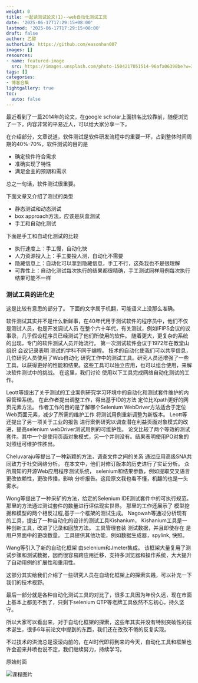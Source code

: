 ```yaml
---
weight: 0
title: 一起读测试论文(1)--web自动化测试工具
date: '2025-06-17T17:29:15+08:00'
lastmod: '2025-06-17T17:29:15+08:00'
draft: false
author: 乙醇
authorLink: https://github.com/easonhan007
images: []
resources:
- name: featured-image
  src: https://images.unsplash.com/photo-1504217051514-96afa06398be?w=300
tags: []
categories:
- 博客合集
lightgallery: true
toc:
  auto: false
---
```




最近看到了一篇2014年的论文，在google scholar上面排名比较靠前，随便浏览了一下，内容非常的平易近人，可以给大家分享一下。

在介绍部分，文章说道，软件测试是软件研发流程中的重要一环，占到整体时间周期的40%-70%，软件测试的目的是

* 确定软件符合需求
* 准确实现了特性
* 满足金主的预期和需求

总之一句话，软件测试很重要。

下面文章又介绍了测试的类型

* 静态测试和动态测试
* box approach方法，应该是灰盒测试
* 手工和自动化测试

下面是手工和自动化测试的比较

* 执行速度上：手工慢，自动化快
* 人力资源投入上：手工要投人测，自动化不需要
* 隐藏信息上：自动化可以拿到隐藏信息，手工不行，这条我也不是很理解
* 可靠性上：自动化测试每次执行的结果都很精确，手工测试同样用例每次执行结果可能不一样

### 测试工具的进化史

这是比较有意思的部分了。 下面的文字属于机翻，可能语义上没那么准确。

软件测试其实并不是什么新鲜事，在40年代用于测试软件的程序员中，他们不仅是测试人员，也是开发调试人员 在整个六十年代，有关测试，例如IFIPS会议的议事录，几乎假设程序员已经测试了他们所使用的软件。 随着更大，更复杂的系统的出现，专门的软件测试人员开始流行。 第一次测试软件会议于1972年在教堂山组织 会议记录表明 测试的学科不同于编程。 技术的自动化使我们可以共享信息，几位研究人员使用了Web自动化 研究工作中的测试工具。研究人员还增强了一些工具，以获得更好的性能和结果。这些工具可以独立应用，也可以组合使用，来解决软件测试中的挑战。 在这里，我们讨论 使用以下工具完成网络自动化测试的工作。

Leott等提出了关于测试的工业案例研究学习环境中的自动化和测试套件维护的内容管理系统。 在此作者提出调整工作，得出基于ID的方法 定位比Xpath更好的网页元素方法。 作者工作的目的是了解哪个Selenium WebDriver方法适合于定位Web页面元素，减少了所需的维护工作 将测试用例重新调整为新版本。 Leott等还提出了另一项关于工业的报告 进行案例研究以调查潜在利益页面对象模式的改进，提高selenium webDriver测试用例的可维护性。 论文比较了两个等效的测试套件。其中一个是使用页面对象模式，另一个并则没有。结果表明使用PO对象的对照组可维护性胜出。

Cheluvaraju等提出了一种新颖的方法，调查文件之间的关系 通过应用高级SNA共同致力于社交网络分析。 在本文中，他们对修订版本的历史进行了实证分析。 众所周知的开源Web应用程序测试系统， selenium和结果参数，例如提取交叉语言更改依赖性，更改传播，影响 分析报告。这段原文我也看不懂，机翻的也是一头雾水。

Wong等提出了一种采矿的方法，给定的Selenium IDE测试套件中的可执行规范。 那里的方法通过测试套件的数量进行评估现实世界。 那里的工作还展示了 模型挖掘和模型的两个相反过程,基于一个框架的测试生成。 Nagowah等通过分析现有的工具，提出了一种自动化的设计的测试工具Kishanium， Kishanium工具是一种创新工具，改进了记录和回放方法。 工具管理套装 测试数据，并且即使存在 是用户界面中的更改数量。 工具提供其他功能，例如数据生成器，spylink, 快照。

Wang等引入了新的自动化框架 由selenium和Jmeter集成。 该框架大量复用了测试步骤和测试数据，因而很容易跨应用迁移，支持多浏览器和操作系统，大大提升了自动用例的扩展性和重用性。

这部分其实给我们介绍了一些研究人员在自动化框架上的探索实践，可以补充一下我们的技术视野。

最后一部分就是各种自动化测试工具的对比了，很多工具因为年份久远，现在市面上基本上都见不到了，只剩下selenium QTP等老牌工具依然不忘初心，持久坚守。

所以大家可以看出来，对于自动化框架的探索，这些年其实并没有特别突破性的技术诞生，很多6年前论文中提到的东西，我们还在孜孜不倦的反复实现。

不过技术的洪流总是滚滚向前的，在AI时代即将到来的今天，自动化工具和框架也许会迎来井喷也说不定，我们继续努力，持续学习。




原始封面

![课程图片](https://images.unsplash.com/photo-1504217051514-96afa06398be?w=300)

